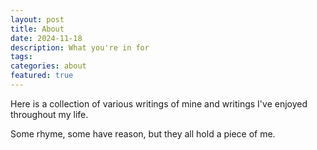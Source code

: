 ```yaml
---
layout: post
title: About
date: 2024-11-18
description: What you're in for
tags: 
categories: about
featured: true
---
```


 Here is a collection of various writings of mine and writings I've enjoyed throughout my life.

 Some rhyme, some have reason, but they all hold a piece of me.
